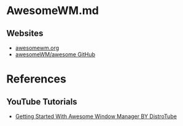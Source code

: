 # AwesomeWM.md

## Websites

* [awesomewm.org](https://awesomewm.org/)
* [awesomeWM/awesome GitHub](https://github.com/awesomeWM/awesome)

# References

## YouTube Tutorials

* [Getting Started With Awesome Window Manager BY DistroTube](https://www.youtube.com/watch?v=qKtit_B7Keo)
